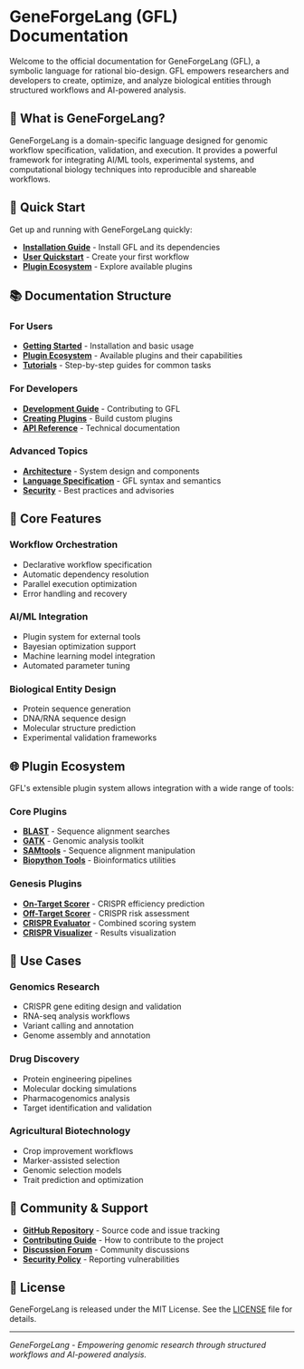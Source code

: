 # GeneForgeLang (GFL) Documentation

Welcome to the official documentation for GeneForgeLang (GFL), a symbolic language for rational bio-design. GFL empowers researchers and developers to create, optimize, and analyze biological entities through structured workflows and AI-powered analysis.

## 🧬 What is GeneForgeLang?

GeneForgeLang is a domain-specific language designed for genomic workflow specification, validation, and execution. It provides a powerful framework for integrating AI/ML tools, experimental systems, and computational biology techniques into reproducible and shareable workflows.

## 🚀 Quick Start

Get up and running with GeneForgeLang quickly:

- **[Installation Guide](getting_started/installation.md)** - Install GFL and its dependencies
- **[User Quickstart](getting_started/quickstart_user.md)** - Create your first workflow
- **[Plugin Ecosystem](ecosystem/plugins_overview.md)** - Explore available plugins

## 📚 Documentation Structure

### For Users
- **[Getting Started](getting_started/)** - Installation and basic usage
- **[Plugin Ecosystem](ecosystem/)** - Available plugins and their capabilities
- **[Tutorials](tutorials/)** - Step-by-step guides for common tasks

### For Developers
- **[Development Guide](development/)** - Contributing to GFL
- **[Creating Plugins](development/creating_plugins.md)** - Build custom plugins
- **[API Reference](api/)** - Technical documentation

### Advanced Topics
- **[Architecture](architecture/)** - System design and components
- **[Language Specification](gfl_yaml/)** - GFL syntax and semantics
- **[Security](security/)** - Best practices and advisories

## 🔧 Core Features

### Workflow Orchestration
- Declarative workflow specification
- Automatic dependency resolution
- Parallel execution optimization
- Error handling and recovery

### AI/ML Integration
- Plugin system for external tools
- Bayesian optimization support
- Machine learning model integration
- Automated parameter tuning

### Biological Entity Design
- Protein sequence generation
- DNA/RNA sequence design
- Molecular structure prediction
- Experimental validation frameworks

## 🌐 Plugin Ecosystem

GFL's extensible plugin system allows integration with a wide range of tools:

### Core Plugins
- **[BLAST](ecosystem/core_plugins/blast.md)** - Sequence alignment searches
- **[GATK](ecosystem/core_plugins/gatk.md)** - Genomic analysis toolkit
- **[SAMtools](ecosystem/core_plugins/samtools.md)** - Sequence alignment manipulation
- **[Biopython Tools](ecosystem/core_plugins/biopython.md)** - Bioinformatics utilities

### Genesis Plugins
- **[On-Target Scorer](ecosystem/genesis_plugins/ontarget_scorer.md)** - CRISPR efficiency prediction
- **[Off-Target Scorer](ecosystem/genesis_plugins/offtarget_scorer.md)** - CRISPR risk assessment
- **[CRISPR Evaluator](ecosystem/genesis_plugins/evaluator.md)** - Combined scoring system
- **[CRISPR Visualizer](ecosystem/genesis_plugins/visualizer.md)** - Results visualization

## 🎯 Use Cases

### Genomics Research
- CRISPR gene editing design and validation
- RNA-seq analysis workflows
- Variant calling and annotation
- Genome assembly and annotation

### Drug Discovery
- Protein engineering pipelines
- Molecular docking simulations
- Pharmacogenomics analysis
- Target identification and validation

### Agricultural Biotechnology
- Crop improvement workflows
- Marker-assisted selection
- Genomic selection models
- Trait prediction and optimization

## 🤝 Community & Support

- **[GitHub Repository](https://github.com/Fundacion-de-Neurociencias/GeneForgeLang)** - Source code and issue tracking
- **[Contributing Guide](development/contributing.md)** - How to contribute to the project
- **[Discussion Forum](https://github.com/Fundacion-de-Neurociencias/GeneForgeLang/discussions)** - Community discussions
- **[Security Policy](SECURITY_ADVISORY.md)** - Reporting vulnerabilities

## 📄 License

GeneForgeLang is released under the MIT License. See the [LICENSE](../LICENSE) file for details.

---

*GeneForgeLang - Empowering genomic research through structured workflows and AI-powered analysis.*
